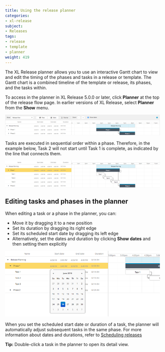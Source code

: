 ```yaml
---
title: Using the release planner
categories:
- xl-release
subject:
- Releases
tags:
- release
- template
- planner
weight: 419
---
```


The XL Release planner allows you to use an interactive Gantt chart to view and edit the timing of the phases and tasks in a release or template. The Gantt chart is a combined timeline of the template or release, its phases, and the tasks within.

To access in the planner in XL Release 5.0.0 or later, click **Planner** at the top of the release flow page. In earlier versions of XL Release, select **Planner** from the **Show** menu.

![Planner: phases overview](../images/planner-phases.png)

Tasks are executed in sequential order within a phase. Therefore, in the example below, Task 2 will not start until Task 1 is complete, as indicated by the line that connects them.

![Planner: default sequence](../images/planner-default-sequence.png)

## Editing tasks and phases in the planner

When editing a task or a phase in the planner, you can:

* Move it by dragging it to a new position
* Set its duration by dragging its right edge
* Set its scheduled start date by dragging its left edge
* Alternatively, set the dates and duration by clicking **Show dates** and then setting them explicitly

![Planner: sequence with start and dates](../images/planner-date-picker.png)

When you set the scheduled start date or duration of a task, the planner will automatically adjust subsequent tasks in the same phase. For more information about dates and durations, refer to [Scheduling releases](/xl-release/how-to/scheduling-releases.html)

**Tip:** Double-click a task in the planner to open its detail view.

